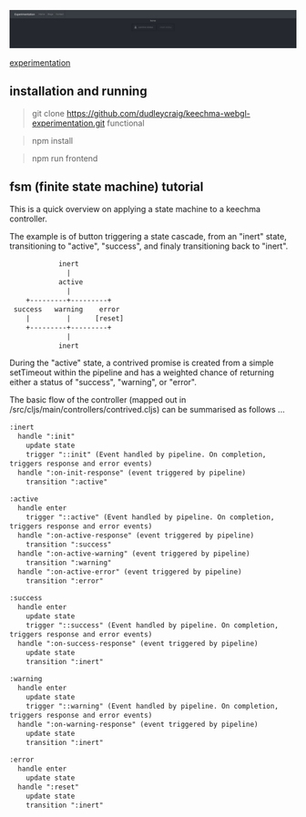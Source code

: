 ![dynamic screenshot](https://raw.githubusercontent.com/dudleycraig/keechma-webgl-experimentation/master/public/images/contrived-status.screenshot.gif)

[experimentation](http://functional.org.za/keechma-webgl-experimentation)

## installation and running

> git clone https://github.com/dudleycraig/keechma-webgl-experimentation.git functional 

> npm install

> npm run frontend

## fsm (finite state machine) tutorial 

This is a quick overview on applying a state machine to a keechma controller.

The example is of button triggering a state cascade, from an "inert" state, transitioning to "active", "success", and finaly transitioning back to "inert".
```
            inert
              |
            active
              |
    +---------+---------+
 success   warning    error
    |         |      [reset]
    +---------+---------+
              |
            inert
```

During the "active" state, a contrived promise is created from a simple setTimeout within the pipeline and has a weighted chance of returning either a status of "success", "warning", or "error".  

The basic flow of the controller (mapped out in /src/cljs/main/controllers/contrived.cljs) can be summarised as follows ...
```
:inert
  handle ":init"
    update state
    trigger "::init" (Event handled by pipeline. On completion, triggers response and error events)
  handle ":on-init-response" (event triggered by pipeline)
    transition ":active"
```
```
:active
  handle enter
    trigger "::active" (Event handled by pipeline. On completion, triggers response and error events)
  handle ":on-active-response" (event triggered by pipeline)
    transition ":success"
  handle ":on-active-warning" (event triggered by pipeline)
    transition ":warning"
  handle ":on-active-error" (event triggered by pipeline)
    transition ":error"
```
```
:success
  handle enter
    update state
    trigger "::success" (Event handled by pipeline. On completion, triggers response and error events)
  handle ":on-success-response" (event triggered by pipeline)
    update state
    transition ":inert"
```
```
:warning
  handle enter
    update state
    trigger "::warning" (Event handled by pipeline. On completion, triggers response and error events)
  handle ":on-warning-response" (event triggered by pipeline)
    update state
    transition ":inert"
```
```
:error
  handle enter
    update state
  handle ":reset"
    update state
    transition ":inert"
```

  






